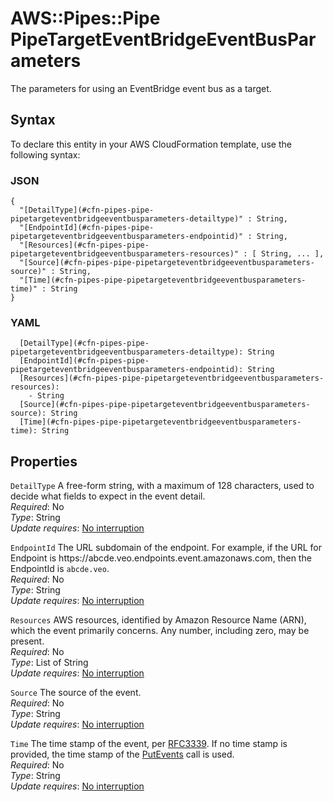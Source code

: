 # AWS::Pipes::Pipe PipeTargetEventBridgeEventBusParameters<a name="aws-properties-pipes-pipe-pipetargeteventbridgeeventbusparameters"></a>

The parameters for using an EventBridge event bus as a target\.

## Syntax<a name="aws-properties-pipes-pipe-pipetargeteventbridgeeventbusparameters-syntax"></a>

To declare this entity in your AWS CloudFormation template, use the following syntax:

### JSON<a name="aws-properties-pipes-pipe-pipetargeteventbridgeeventbusparameters-syntax.json"></a>

```
{
  "[DetailType](#cfn-pipes-pipe-pipetargeteventbridgeeventbusparameters-detailtype)" : String,
  "[EndpointId](#cfn-pipes-pipe-pipetargeteventbridgeeventbusparameters-endpointid)" : String,
  "[Resources](#cfn-pipes-pipe-pipetargeteventbridgeeventbusparameters-resources)" : [ String, ... ],
  "[Source](#cfn-pipes-pipe-pipetargeteventbridgeeventbusparameters-source)" : String,
  "[Time](#cfn-pipes-pipe-pipetargeteventbridgeeventbusparameters-time)" : String
}
```

### YAML<a name="aws-properties-pipes-pipe-pipetargeteventbridgeeventbusparameters-syntax.yaml"></a>

```
  [DetailType](#cfn-pipes-pipe-pipetargeteventbridgeeventbusparameters-detailtype): String
  [EndpointId](#cfn-pipes-pipe-pipetargeteventbridgeeventbusparameters-endpointid): String
  [Resources](#cfn-pipes-pipe-pipetargeteventbridgeeventbusparameters-resources):
    - String
  [Source](#cfn-pipes-pipe-pipetargeteventbridgeeventbusparameters-source): String
  [Time](#cfn-pipes-pipe-pipetargeteventbridgeeventbusparameters-time): String
```

## Properties<a name="aws-properties-pipes-pipe-pipetargeteventbridgeeventbusparameters-properties"></a>

`DetailType` <a name="cfn-pipes-pipe-pipetargeteventbridgeeventbusparameters-detailtype"></a>
A free\-form string, with a maximum of 128 characters, used to decide what fields to expect in the event detail\.  
_Required_: No  
_Type_: String  
_Update requires_: [No interruption](https://docs.aws.amazon.com/AWSCloudFormation/latest/UserGuide/using-cfn-updating-stacks-update-behaviors.html#update-no-interrupt)

`EndpointId` <a name="cfn-pipes-pipe-pipetargeteventbridgeeventbusparameters-endpointid"></a>
The URL subdomain of the endpoint\. For example, if the URL for Endpoint is https://abcde\.veo\.endpoints\.event\.amazonaws\.com, then the EndpointId is `abcde.veo`\.  
_Required_: No  
_Type_: String  
_Update requires_: [No interruption](https://docs.aws.amazon.com/AWSCloudFormation/latest/UserGuide/using-cfn-updating-stacks-update-behaviors.html#update-no-interrupt)

`Resources` <a name="cfn-pipes-pipe-pipetargeteventbridgeeventbusparameters-resources"></a>
AWS resources, identified by Amazon Resource Name \(ARN\), which the event primarily concerns\. Any number, including zero, may be present\.  
_Required_: No  
_Type_: List of String  
_Update requires_: [No interruption](https://docs.aws.amazon.com/AWSCloudFormation/latest/UserGuide/using-cfn-updating-stacks-update-behaviors.html#update-no-interrupt)

`Source` <a name="cfn-pipes-pipe-pipetargeteventbridgeeventbusparameters-source"></a>
The source of the event\.  
_Required_: No  
_Type_: String  
_Update requires_: [No interruption](https://docs.aws.amazon.com/AWSCloudFormation/latest/UserGuide/using-cfn-updating-stacks-update-behaviors.html#update-no-interrupt)

`Time` <a name="cfn-pipes-pipe-pipetargeteventbridgeeventbusparameters-time"></a>
The time stamp of the event, per [RFC3339](https://www.rfc-editor.org/rfc/rfc3339.txt)\. If no time stamp is provided, the time stamp of the [PutEvents](https://docs.aws.amazon.com/eventbridge/latest/APIReference/API_PutEvents.html) call is used\.  
_Required_: No  
_Type_: String  
_Update requires_: [No interruption](https://docs.aws.amazon.com/AWSCloudFormation/latest/UserGuide/using-cfn-updating-stacks-update-behaviors.html#update-no-interrupt)

